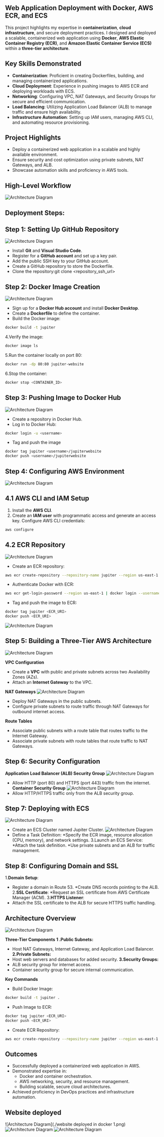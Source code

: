 ## Web Application Deployment with Docker, AWS ECR, and ECS

This project highlights my expertise in **containerization**, **cloud infrastructure**, and secure deployment practices. I designed and deployed a scalable, containerized web application using **Docker**, **AWS Elastic Container Registry (ECR)**, and **Amazon Elastic Container Service (ECS)** within a **three-tier architecture**.

## Key Skills Demonstrated

* **Containerization**: Proficient in creating Dockerfiles, building, and managing containerized applications.
* **Cloud Deployment**: Experience in pushing images to AWS ECR and deploying workloads with ECS.
* **Networking**: Configuring VPC, NAT Gateways, and Security Groups for secure and efficient communication.
* **Load Balancing**: Utilizing Application Load Balancer (ALB) to manage traffic and ensure high availability.
* **Infrastructure Automation**: Setting up IAM users, managing AWS CLI, and automating resource provisioning.
  
## Project Highlights
* Deploy a containerized web application in a scalable and highly available environment.
* Ensure security and cost optimization using private subnets, NAT Gateways, and ALB.
* Showcase automation skills and proficiency in AWS tools.

## High-Level Workflow
![Architecture Diagram](./Docker.jpg)

## Deployment Steps:

## Step 1: Setting Up GitHub Repository

![Architecture Diagram](./step_1.png)
* Install **Git** and **Visual Studio Code**.
* Register for a **GitHub account** and set up a key pair.
* Add the public SSH key to your GitHub account.
* Create a GitHub repository to store the Dockerfile.
* Clone the repository:git clone <repository_ssh_url>

## Step 2: Docker Image Creation
![Architecture Diagram](./Step_8.png)
* Sign up for a **Docker Hub account** and install **Docker Desktop**.
* Create a **Dockerfile** to define the container.
* Build the Docker image:
```bash
docker build -t jupiter
```
4.Verify the image:
```bash
docker image ls
```
5.Run the container locally on port 80:
```bash
docker run -dp 80:80 jupiter-website
```
6.Stop the container:
```bash
docker stop <CONTAINER_ID>
```
## Step 3: Pushing Image to Docker Hub
![Architecture Diagram](./10.png)

* Create a repository in Docker Hub.
* Log in to Docker Hub:
```bash
docker login -u <username>
```
* Tag and push the image
```bash
docker tag jupiter <username>/jupiterwebsite
docker push <username>/jupiterwebsite
```
## Step 4: Configuring AWS Environment
![Architecture Diagram](./step11.png)
## 4.1 AWS CLI and IAM Setup
1. Install the **AWS CLI**.
2. Create an **IAM user** with programmatic access and generate an access key.
Configure AWS CLI credentials:
```bash
aws configure
```
## 4.2 ECR Repository

![Architecture Diagram](./Step12.png)

* Create an ECR repository:
```bash
aws ecr create-repository --repository-name jupiter --region us-east-1
```
* Authenticate Docker with ECR:
```bash
aws ecr get-login-password --region us-east-1 | docker login --username AWS --password-stdin <aws_account_id>.dkr.ecr.us-east-1.amazonaws.com
```
* Tag and push the image to ECR:
```bash
docker tag jupiter <ECR_URI>
docker push <ECR_URI>
```
![Architecture Diagram](./step13.png)

## Step 5: Building a Three-Tier AWS Architecture
![Architecture Diagram](./3-tier_vpc.png)

**VPC Configuration**
* Create a **VPC** with public and private subnets across two Availability Zones (AZs).
* Attach an **Internet Gateway** to the VPC.
  
**NAT Gateways**
![Architecture Diagram](./NATgateways.png)
* Deploy NAT Gateways in the public subnets.
* Configure private subnets to route traffic through NAT Gateways for outbound internet access.

**Route Tables**
* Associate public subnets with a route table that routes traffic to the Internet Gateway.
* Associate private subnets with route tables that route traffic to NAT Gateways.
  
## Step 6: Security Configuration
**Application Load Balancer (ALB) Security Group**
![Architecture Diagram](./step_15_ALB.png)
* Allow HTTP (port 80) and HTTPS (port 443) traffic from the internet.
**Container Security Group**
  ![Architecture Diagram](./securitygroup.png)
* Allow HTTP/HTTPS traffic only from the ALB security group.
  
## Step 7: Deploying with ECS
![Architecture Diagram](./Step_16_ECS.png)
* Create an ECS Cluster named Jupiter Cluster.
![Architecture Diagram](./Step_17_task_definition.png)
* Define a Task Definition:
*Specify the ECR image, resource allocation (CPU, memory), and network settings.
3.Launch an ECS Service:
*Attach the task definition.
*Use private subnets and an ALB for traffic management.

## Step 8: Configuring Domain and SSL
1.**Domain Setup**:
* Register a domain in Route 53.
*Create DNS records pointing to the ALB.
2.**SSL Certificate**:
*Request an SSL certificate from AWS Certificate Manager (ACM).
3.**HTTPS Listener**:
* Attach the SSL certificate to the ALB for secure HTTPS traffic handling.
  
## Architecture Overview
![Architecture Diagram](./Steps_14.png)

**Three-Tier Components**
**1 .Public Subnets:**
* Host NAT Gateways, Internet Gateway, and Application Load Balancer.
**2.Private Subnets:**
* Host web servers and databases for added security.
**3.Security Groups:**
* ALB security group for internet access.
* Container security group for secure internal communication.
  
**Key Commands**
* Build Docker Image:
```bash
docker build -t jupiter .
```
* Push Image to ECR:
```bash
docker tag jupiter <ECR_URI>
docker push <ECR_URI>
```
* Create ECR Repository:
```bash
aws ecr create-repository --repository-name jupiter --region us-east-1
```
## Outcomes
* Successfully deployed a containerized web application in AWS.
* Demonstrated expertise in:
   * Docker and container orchestration.
   * AWS networking, security, and resource management.
   * Building scalable, secure cloud architectures.
* Achieved proficiency in DevOps practices and infrastructure automation.

## Website deployed
![Architecture Diagram](./website deployed in docker 1.png)
![Architecture Diagram](./website.png)
![Architecture Diagram](./website_in_container.png)

